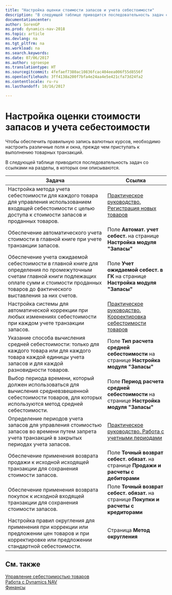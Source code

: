 ```yaml
---
title: "Настройка оценки стоимости запасов и учета себестоимости"
description: "В следующей таблице приводится последовательность задач со ссылками на разделы, в которых они описываются."
documentationcenter: 
author: SorenGP
ms.prod: dynamics-nav-2018
ms.topic: article
ms.devlang: na
ms.tgt_pltfrm: na
ms.workload: na
ms.search.keywords: 
ms.date: 07/06/2017
ms.author: sgroespe
ms.translationtype: HT
ms.sourcegitcommit: 4fefaef7380ac10836fcac404eea006f55d8556f
ms.openlocfilehash: 3ff4138a200f7bfa4e24aa4e5e421cfa73d24fa2
ms.contentlocale: ru-ru
ms.lasthandoff: 10/16/2017

---
```

# <a name="setting-up-inventory-valuation-and-costing"></a>Настройка оценки стоимости запасов и учета себестоимости
Чтобы обеспечить правильную запись валютных курсов, необходимо настроить различные поля и окна, прежде чем приступать к выполнению товарных транзакций.

В следующей таблице приводится последовательность задач со ссылками на разделы, в которых они описываются.

|**Задача**|**Ссылка**|  
|------------|-------------|  
|Настройка метода учета себестоимости для каждого товара для управления использованием входящей себестоимости с целью доступа к стоимости запасов и проданных товаров.|[Практическое руководство. Регистрация новых товаров](inventory-how-register-new-items.md)|  
|Обеспечение автоматического учета стоимости в главной книге при учете транзакции запасов.|Поле **Автомат. учет себест.** на странице **Настройка модуля "Запасы"**|  
|Обеспечение учета ожидаемой себестоимости в главной книге для определения по промежуточным счетам главной книги подлежащих оплате сумм и стоимости проданных товаров до фактического выставления за них счетов.|Поле **Учет ожидаемой себест. в ГК** на странице **Настройка модуля "Запасы"**|  
|Настройка системы для автоматической коррекции при любых изменениях себестоимости при каждом учете транзакции запасов.|[Практическое руководство. Корректировка себестоимости товаров](inventory-how-adjust-item-costs.md)|  
|Указание способа вычисления средней себестоимости: только для каждого товара или для каждого товара каждой единицы учета запасов и для каждой разновидности товаров.|Поле **Тип расчета средней себестоимости** на странице **Настройка модуля "Запасы"**|  
|Выбор периода времени, который должен использоваться для вычисления средневзвешенной себестоимости товаров, для которых используются метод средней себестоимости.|Поле **Период расчета средней себестоимости** на странице **Настройка модуля "Запасы"**|  
|Определение периодов учета запасов для управления стоимостью запасов во времени путем запрета учета транзакций в закрытых периодах учета запасов.|[Практическое руководство. Работа с учетными периодами](finance-how-to-work-with-inventory-periods.md)|  
|Обеспечение применения возврата продажи к исходной исходящей транзакции для сохранения стоимости запасов.|Поле **Точный возврат себест. обязат.** на странице **Продажи и расчеты с дебиторами**|  
|Обеспечение применения возврата покупок к исходной входящей транзакции для сохранения стоимости запасов.|Поле **Точный возврат себест. обязат.** на странице **Покупки и расчеты с кредиторами**|
|Настройка правил округления для применения при коррекции или предложении цен товаров и при корректировке или предложении стандартной себестоимости.|Страница **Метод округления**|  

## <a name="see-also"></a>См. также  
[Управление себестоимостью товаров](finance-manage-inventory-costs.md)  
[Работа с Dynamics NAV](ui-work-product.md)  
[Финансы](finance.md)  

